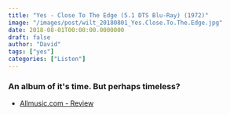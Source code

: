 ```yaml
---
title: "Yes - Close To The Edge (5.1 DTS Blu-Ray) (1972)"
image: "/images/post/wilt_20180801_Yes.Close.To.The.Edge.jpg"
date: 2018-08-01T00:00:00.0000000
draft: false
author: "David"
tags: ["yes"]
categories: ["Listen"]
---
```

### An album of it's time. But perhaps timeless?

-  [Allmusic.com - Review](https://www.allmusic.com/album/close-to-the-edge-mw0000692219)
